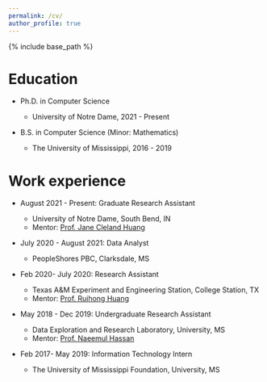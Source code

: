 ```yaml
---
permalink: /cv/
author_profile: true
---
```


{% include base_path %}

Education
======
* Ph.D. in Computer Science
  * University of Notre Dame, 2021 - Present

* B.S. in Computer Science (Minor: Mathematics)
  * The University of Mississippi, 2016 - 2019

Work experience
======
* August 2021 - Present: Graduate Research Assistant
  * University of Notre Dame, South Bend, IN
  * Mentor: <a href = "https://engineering.nd.edu/faculty/jane-cleland-huang/">Prof. Jane Cleland Huang </a>

* July 2020 - August 2021: Data Analyst
  * PeopleShores PBC, Clarksdale, MS 

* Feb 2020- July 2020: Research Assistant
  * Texas A&M Experiment and Engineering Station, College Station, TX
  * Mentor: <a href= "https://people.engr.tamu.edu/huangrh/index.html">Prof. Ruihong Huang</a>

* May 2018 - Dec 2019: Undergraduate Research Assistant
  * Data Exploration and Research Laboratory, University, MS 
  * Mentor: <a href= "https://ischool.umd.edu/about/directory/naeemul-hassan">Prof. Naeemul Hassan</a>

* Feb 2017- May 2019: Information Technology Intern
  * The University of Mississippi Foundation, University, MS
  
